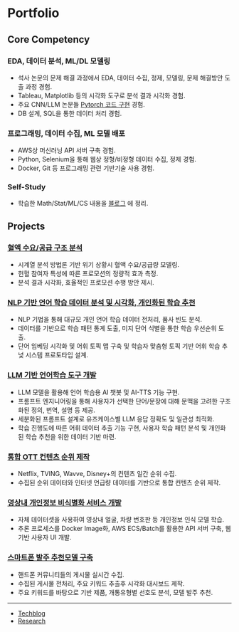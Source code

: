 # Portfolio

## Core Competency

###  EDA, 데이터 분석, ML/DL 모델링
- 석사 논문의 문제 해결 과정에서 EDA, 데이터 수집, 정제, 모델링, 문제 해결방안 도출 과정 경험.
- Tableau, Matplotlib 등의 시각화 도구로 분석 결과 시각화 경험.
- 주요 CNN/LLM 논문들 [Pytorch 코드 구현](https://github.com/2p990i9hpral/pytorch_paper_implementation) 경험.
- DB 설계, SQL을 통한 데이터 처리 경험.

### 프로그래밍, 데이터 수집, ML 모델 배포
- AWS상 머신러닝 API 서버 구축 경험.
- Python, Selenium을 통해 웹상 정형/비정형 데이터 수집, 정제 경험.
- Docker, Git 등 프로그래밍 관련 기반기술 사용 경험.

### Self-Study
- 학습한 Math/Stat/ML/CS 내용을 [블로그](https://obsidian-79x.pages.dev/) 에 정리.

## Projects

### [혈액 수요/공급 구조 분석](https://github.com/2p990i9hpral/Factors_Dominating_Blood_Supply_Dynamics)
- 시계열 분석 방법론 기반 위기 상황시 혈액 수요/공급량 모델링.
- 헌혈 참여자 특성에 따른 프로모션의 정량적 효과 측정.
- 분석 결과 시각화, 효율적인 프로모션 수행 방안 제시.

### [NLP 기반 언어 학습 데이터 분석 및 시각화, 개인화된 학습 추천](https://forum.lingq.com/t/lingq-data-analysis-visualizing-patterns-in-my-known-words/1410961?u=vet8t6z79pc4)
- NLP 기법을 통해 대규모 개인 언어 학습 데이터 전처리, 품사 빈도 분석.
- 데이터를 기반으로 학습 패턴 통계 도출, 미지 단어 식별을 통한 학습 우선순위 도출.
- 단어 임베딩 시각화 및 어휘 토픽 맵 구축 및 학습자 맞춤형 토픽 기반 어휘 학습 추넟 시스템 프로토타입 설계.

### [LLM 기반 언어학습 도구 개발](https://github.com/2p990i9hpral/LingQ_Add-On)
- LLM 모델을 활용해 언어 학습용 AI 챗봇 및 AI-TTS 기능 구현.
- 프롬프트 엔지니어링을 통해 사용자가 선택한 단어/문장에 대해 문맥을 고려한 구조화된 정의, 번역, 설명 등 제공.
- 세분화된 프롬프트 설계로 유즈케이스별 LLM 응답 정확도 및 일관성 최적화.
- 학습 진행도에 따른 어휘 데이터 추출 기능 구현, 사용자 학습 패턴 분석 및 개인화된 학습 추천을 위한 데이터 기반 마련.

### [통합 OTT 컨텐츠 순위 제작](https://github.com/2p990i9hpral/Portfolio/blob/main/projects/ott_ranking.md)
- Netflix, TVING, Wavve, Disney+의 컨텐츠 일간 순위 수집.
- 수집된 순위 데이터와 인터넷 언급량 데이터를 기반으로 통합 컨텐츠 순위 제작.

### [영상내 개인정보 비식별화 서비스 개발](https://github.com/2p990i9hpral/Portfolio/blob/main/projects/personal_info_making.md)
- 자체 데이터셋을 사용하여 영상내 얼굴, 차량 번호판 등 개인정보 인식 모델 학습.
- 추론 프로세스를 Docker Image화, AWS ECS/Batch를 활용한 API 서버 구축, 웹 기반 사용자 UI 개발.

### [스마트폰 발주 추천모델 구축](https://github.com/2p990i9hpral/Portfolio/blob/main/projects/phone_recommendation.md)
- 핸드폰 커뮤니티들의 게시물 실시간 수집.
- 수집된 게시물 전처리, 주요 키워드 추출후 시각화 대시보드 제작.
- 주요 키워드를 바탕으로 기반 제품, 개통유형별 선호도 분석, 모델 발주 추천.

---

- [Techblog](https://obsidian-79x.pages.dev/)
- [Research](https://scholar.google.com/citations?user=iXWBhc0AAAAJ)

